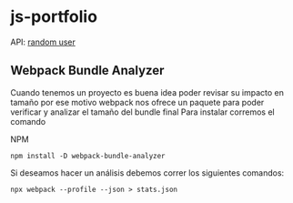 # js-portfolio
API: [random user](https://randomuser.me/api/)

## Webpack Bundle Analyzer

Cuando tenemos un proyecto es buena idea poder revisar su impacto en tamaño por ese motivo webpack nos ofrece un paquete para poder verificar y analizar el tamaño del bundle final
Para instalar corremos el comando

NPM
```npm
npm install -D webpack-bundle-analyzer 
```

Si deseamos hacer un análisis debemos correr los siguientes comandos:

```npx
npx webpack --profile --json > stats.json
```